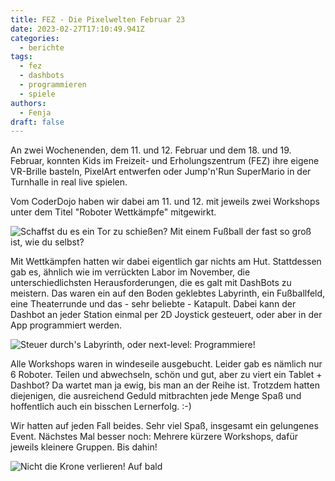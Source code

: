 ```yaml
---
title: FEZ - Die Pixelwelten Februar 23
date: 2023-02-27T17:10:49.941Z
categories:
  - berichte
tags:
  - fez
  - dashbots
  - programmieren
  - spiele
authors:
  - Fenja
draft: false
---
```

A﻿n zwei Wochenenden, dem 11. und 12. Februar und dem 18. und 19. Februar, konnten Kids im Freizeit- und Erholungszentrum (FEZ) ihre eigene VR-Brille basteln, PixelArt entwerfen oder Jump'n'Run SuperMario in der Turnhalle in real live spielen. 

V﻿om CoderDojo haben wir dabei am 11. und 12.  mit jeweils zwei Workshops unter dem Titel "Roboter Wettkämpfe" mitgewirkt.

![Schaffst du es ein Tor zu schießen? Mit einem Fußball der fast so groß ist, wie du selbst?](/images/cms/pixelwelten1.jpeg "image: fez pixelwelten fussball")

Mit Wettkämpfen hatten wir dabei eigentlich gar nichts am Hut. Stattdessen gab es, ähnlich wie im verrückten Labor im November, die unterschiedlichsten Herausforderungen, die es galt mit DashBots zu meistern. Das waren ein auf den Boden geklebtes Labyrinth, ein Fußballfeld, eine Theaterrunde und das - sehr beliebte - Katapult. Dabei kann der Dashbot an jeder Station einmal per 2D Joystick gesteuert, oder aber in der App programmiert werden. 

![Steuer durch's Labyrinth, oder next-level: Programmiere!](/images/cms/pixelwelten2.jpeg "image: fez pixelwelten labyrinth")

A﻿lle Workshops waren in windeseile ausgebucht. Leider gab es nämlich nur 6 Roboter. Teilen und abwechseln, schön und gut, aber zu viert ein Tablet + Dashbot? Da wartet man ja ewig, bis man an der Reihe ist. Trotzdem hatten diejenigen, die ausreichend Geduld mitbrachten jede Menge Spaß und hoffentlich auch ein bisschen Lernerfolg. :-)

W﻿ir hatten auf jeden Fall beides. Sehr viel Spaß, insgesamt ein gelungenes Event. Nächstes Mal besser noch: Mehrere kürzere Workshops, dafür jeweils kleinere Gruppen. Bis dahin!

![Nicht die Krone verlieren! Auf bald](/images/cms/pixelwelten3.jpeg "image: fez pixelwelten theater")